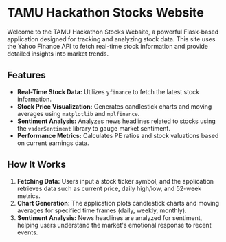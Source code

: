 # TAMU Hackathon Stocks Website

Welcome to the TAMU Hackathon Stocks Website, a powerful Flask-based application designed for tracking and analyzing stock data. This site uses the Yahoo Finance API to fetch real-time stock information and provide detailed insights into market trends.

## Features

- **Real-Time Stock Data:** Utilizes `yfinance` to fetch the latest stock information.
- **Stock Price Visualization:** Generates candlestick charts and moving averages using `matplotlib` and `mplfinance`.
- **Sentiment Analysis:** Analyzes news headlines related to stocks using the `vaderSentiment` library to gauge market sentiment.
- **Performance Metrics:** Calculates PE ratios and stock valuations based on current earnings data.

## How It Works

1. **Fetching Data:** Users input a stock ticker symbol, and the application retrieves data such as current price, daily high/low, and 52-week metrics.
2. **Chart Generation:** The application plots candlestick charts and moving averages for specified time frames (daily, weekly, monthly).
3. **Sentiment Analysis:** News headlines are analyzed for sentiment, helping users understand the market's emotional response to recent events.
